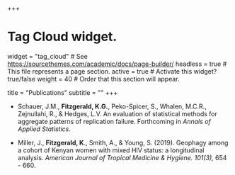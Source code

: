 +++
# Tag Cloud widget.
widget = "tag_cloud"  # See https://sourcethemes.com/academic/docs/page-builder/
headless = true  # This file represents a page section.
active = true # Activate this widget? true/false
weight = 40  # Order that this section will appear.

title = "Publications"
subtitle = ""
+++

- Schauer, J.M., **Fitzgerald, K.G.**, Peko-Spicer, S., Whalen, M.C.R., Zejnullahi, R., & Hedges, L.V. An evaluation of statistical methods for aggregate patterns of replication failure. Forthcoming in *Annals of Applied Statistics*. 

- Miller, J., **Fitzgerald, K**., Smith, A., & Young, S. (2019). Geophagy among a cohort of Kenyan women with mixed HIV status: a longitudinal analysis. *American
Journal of Tropical Medicine & Hygiene. 101(3),* 654 - 660.
